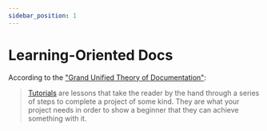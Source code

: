 ```yaml
---
sidebar_position: 1
---
```


# Learning-Oriented Docs

According to the ["Grand Unified Theory of Documentation"](https://documentation.divio.com/):

> [Tutorials](https://documentation.divio.com/tutorials/) are lessons that take the reader by the hand through a series of steps to complete a project of some kind. They are what your project needs in order to show a beginner that they can achieve something with it.